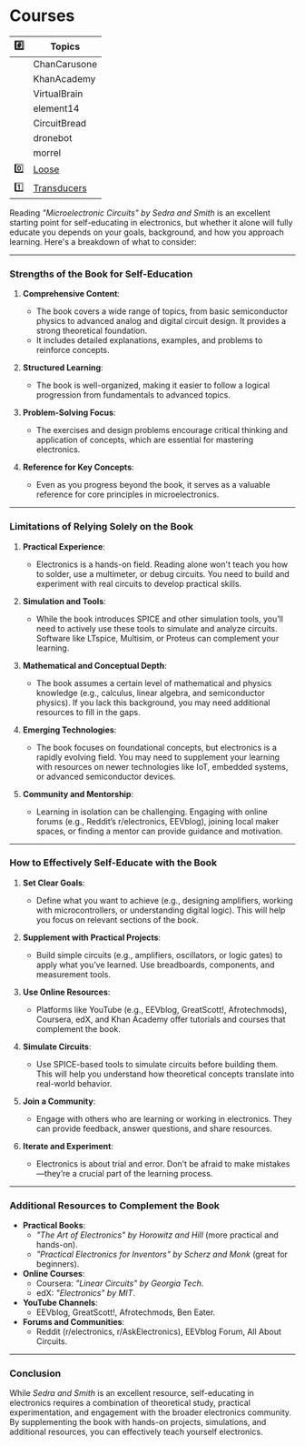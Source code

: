 # Courses

| :hash: | Topics |
|-|-|
| | ChanCarusone	
| | KhanAcademy	
| | VirtualBrain	
| | element14
| | CircuitBread
| | dronebot	
| | morrel
| :zero: | [Loose](0.loose) |
| :one: | [Transducers](1.transducers) |


Reading *"Microelectronic Circuits" by Sedra and Smith* is an excellent starting point for self-educating in electronics, but whether it alone will fully educate you depends on your goals, background, and how you approach learning. Here's a breakdown of what to consider:

---

### **Strengths of the Book for Self-Education**
1. **Comprehensive Content**:
   - The book covers a wide range of topics, from basic semiconductor physics to advanced analog and digital circuit design. It provides a strong theoretical foundation.
   - It includes detailed explanations, examples, and problems to reinforce concepts.

2. **Structured Learning**:
   - The book is well-organized, making it easier to follow a logical progression from fundamentals to advanced topics.

3. **Problem-Solving Focus**:
   - The exercises and design problems encourage critical thinking and application of concepts, which are essential for mastering electronics.

4. **Reference for Key Concepts**:
   - Even as you progress beyond the book, it serves as a valuable reference for core principles in microelectronics.

---

### **Limitations of Relying Solely on the Book**
1. **Practical Experience**:
   - Electronics is a hands-on field. Reading alone won't teach you how to solder, use a multimeter, or debug circuits. You need to build and experiment with real circuits to develop practical skills.

2. **Simulation and Tools**:
   - While the book introduces SPICE and other simulation tools, you’ll need to actively use these tools to simulate and analyze circuits. Software like LTspice, Multisim, or Proteus can complement your learning.

3. **Mathematical and Conceptual Depth**:
   - The book assumes a certain level of mathematical and physics knowledge (e.g., calculus, linear algebra, and semiconductor physics). If you lack this background, you may need additional resources to fill in the gaps.

4. **Emerging Technologies**:
   - The book focuses on foundational concepts, but electronics is a rapidly evolving field. You may need to supplement your learning with resources on newer technologies like IoT, embedded systems, or advanced semiconductor devices.

5. **Community and Mentorship**:
   - Learning in isolation can be challenging. Engaging with online forums (e.g., Reddit’s r/electronics, EEVblog), joining local maker spaces, or finding a mentor can provide guidance and motivation.

---

### **How to Effectively Self-Educate with the Book**
1. **Set Clear Goals**:
   - Define what you want to achieve (e.g., designing amplifiers, working with microcontrollers, or understanding digital logic). This will help you focus on relevant sections of the book.

2. **Supplement with Practical Projects**:
   - Build simple circuits (e.g., amplifiers, oscillators, or logic gates) to apply what you’ve learned. Use breadboards, components, and measurement tools.

3. **Use Online Resources**:
   - Platforms like YouTube (e.g., EEVblog, GreatScott!, Afrotechmods), Coursera, edX, and Khan Academy offer tutorials and courses that complement the book.

4. **Simulate Circuits**:
   - Use SPICE-based tools to simulate circuits before building them. This will help you understand how theoretical concepts translate into real-world behavior.

5. **Join a Community**:
   - Engage with others who are learning or working in electronics. They can provide feedback, answer questions, and share resources.

6. **Iterate and Experiment**:
   - Electronics is about trial and error. Don’t be afraid to make mistakes—they’re a crucial part of the learning process.

---

### **Additional Resources to Complement the Book**
- **Practical Books**:
  - *"The Art of Electronics" by Horowitz and Hill* (more practical and hands-on).
  - *"Practical Electronics for Inventors" by Scherz and Monk* (great for beginners).
- **Online Courses**:
  - Coursera: *"Linear Circuits" by Georgia Tech*.
  - edX: *"Electronics" by MIT*.
- **YouTube Channels**:
  - EEVblog, GreatScott!, Afrotechmods, Ben Eater.
- **Forums and Communities**:
  - Reddit (r/electronics, r/AskElectronics), EEVblog Forum, All About Circuits.

---

### **Conclusion**
While *Sedra and Smith* is an excellent resource, self-educating in electronics requires a combination of theoretical study, practical experimentation, and engagement with the broader electronics community. By supplementing the book with hands-on projects, simulations, and additional resources, you can effectively teach yourself electronics.
